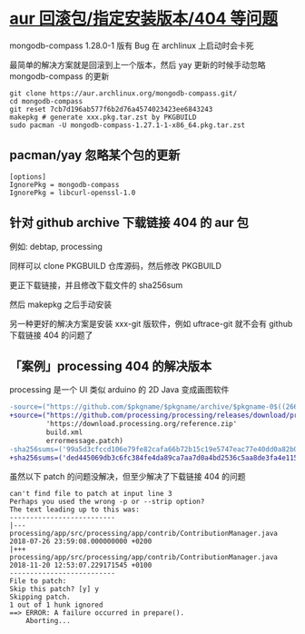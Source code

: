 # [aur 回滚包/指定安装版本/404 等问题](/category/archlinux/aur_rollback_downgrade_package.md)

mongodb-compass 1.28.0-1 版有 Bug 在 archlinux 上启动时会卡死

最简单的解决方案就是回滚到上一个版本，然后 yay 更新的时候手动忽略 mongodb-compass 的更新

```
git clone https://aur.archlinux.org/mongodb-compass.git/
cd mongodb-compass
git reset 7cb7d196ab577f6b2d76a4574023423ee6843243
makepkg # generate xxx.pkg.tar.zst by PKGBUILD
sudo pacman -U mongodb-compass-1.27.1-1-x86_64.pkg.tar.zst
```

## pacman/yay 忽略某个包的更新

```
[options]
IgnorePkg = mongodb-compass
IgnorePkg = libcurl-openssl-1.0
```

## 针对 github archive 下载链接 404 的 aur 包

例如: debtap, processing

同样可以 clone PKGBUILD 仓库源码，然后修改 PKGBUILD

更正下载链接，并且修改下载文件的 sha256sum

然后 makepkg 之后手动安装

另一种更好的解决方案是安装 xxx-git 版软件，例如 uftrace-git 就不会有 github 下载链接 404 的问题了

## 「案例」processing 404 的解决版本

processing 是一个 UI 类似 arduino 的 2D Java 变成画图软件

```diff
-source=("https://github.com/$pkgname/$pkgname/archive/$pkgname-0$((266+${pkgver##3.5.}))-$pkgver.tar.gz"
+source=("https://github.com/processing/processing/releases/download/processing-0270-3.5.4/processing-3.5.4-linux64.tgz"
         'https://download.processing.org/reference.zip'
         build.xml
         errormessage.patch)
-sha256sums=('99a5d3cfccd106e79fe82cafa66b72b15c19e5747eac77e40dd0a82b032c2925'
+sha256sums=('ded445069db3c6fc384fe4da89ca7aa7d0a4bd2536c5aa8de3fa4e115de3025b'
```

虽然以下 patch 的问题没解决，但至少解决了下载链接 404 的问题

```
can't find file to patch at input line 3
Perhaps you used the wrong -p or --strip option?
The text leading up to this was:
--------------------------
|--- processing/app/src/processing/app/contrib/ContributionManager.java 2018-07-26 23:59:08.000000000 +0200
|+++ processing/app/src/processing/app/contrib/ContributionManager.java 2018-11-20 12:53:07.229171545 +0100
--------------------------
File to patch: 
Skip this patch? [y] y
Skipping patch.
1 out of 1 hunk ignored
==> ERROR: A failure occurred in prepare().
    Aborting...
```
